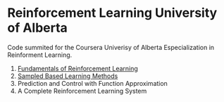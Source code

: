 # Reinforcement Learning University of Alberta

Code summited for the Coursera Univerisy of Alberta Especialization in Reinforment Learning.

1. [Fundamentals of Reinforcement Learning](https://www.coursera.org/learn/fundamentals-of-reinforcement-learning)
2. [Sampled Based Learning Methods](https://www.coursera.org/learn/sample-based-learning-methods)
3. Prediction and Control with Function Approximation
4. A Complete Reinforcement Learning System 


